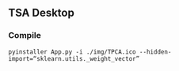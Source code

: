 ## TSA Desktop


### Compile

	pyinstaller App.py -i ./img/TPCA.ico --hidden-import=“sklearn.utils._weight_vector” 
